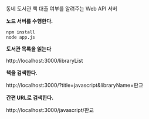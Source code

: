 
동네 도서관 책 대출 여부를 알려주는 Web API 서버

**노드 서버를 수행한다.**

    npm install
    node app.js

**도서관 목록을 읽는다**

http://localhost:3000/libraryList

**책을 검색한다.**

http://localhost:3000/?title=javascript&libraryName=판교

**간편 URL로 검색한다.**

http://localhost:3000/javascript/판교
